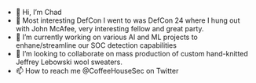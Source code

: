 - 👋 Hi, I’m Chad
- 👀 Most interesting DefCon I went to was DefCon 24 where I hung out with John McAfee, very interesting fellow and great party.
- 🌱 I’m currently working on various AI and ML projects to enhane/streamline our SOC detection capabilities
- 💞️ I’m looking to collaborate on mass production of custom hand-knitted Jeffrey Lebowski wool sweaters.
- 📫 How to reach me @CoffeeHouseSec on Twitter

<!---
g4m3t1m3/g4m3t1m3 is a ✨ special ✨ repository because its `README.md` (this file) appears on your GitHub profile.
You can click the Preview link to take a look at your changes.
--->
